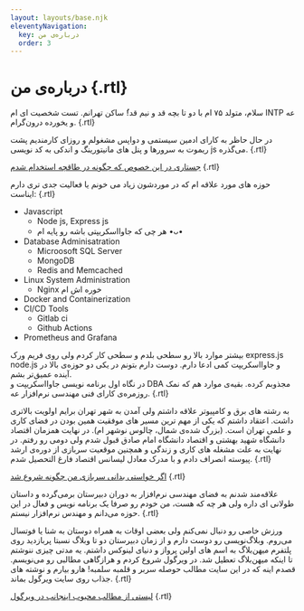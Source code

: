 ```yaml
---
layout: layouts/base.njk
eleventyNavigation:
  key: درباره‌ی من
  order: 3
---
```

# درباره‌ی من {.rtl}
سلام، متولد ۷۵ ام با دو تا بچه قد و نیم قد!ُ ساکن تهرانم. تست شخصیت ای ام INTP عه و یخورده درون‌گرام. {.rtl}

در حال حاظر به کارای ادمین سیستمی و دواپس مشغولم و روزای کارمندیم پشت ریموت به سرورها و پنل های مانیتورینگ و اندکی به کد نویسی js می‌گذره. {.rtl}

[جستاری در این خصوص که چگونه در طاقچه استخدام شدم](https://vrgl.ir/eR7h7) {.rtl}

حوزه های مورد علاقه ام که در موردشون زیاد می خونم یا فعالیت جدی تری دارم ایناست: {.rtl}

- Javascript
  - Node js, Express js
  - هر چی که جاوااسکریپتی باشه رو پایه ام  •ᴗ•
- Database Adminisatration
  - Microosoft SQL Server
  - MongoDB
  - Redis and Memcached
- Linux System Administration
  - Nginx خوره اش ام
- Docker and Containerization
- CI/CD Tools
  - Gitlab ci
  - Github Actions
- Prometheus and Grafana

بیشتر موارد بالا رو سطحی بلدم و سطحی کار کردم ولی روی فریم ورک express.js node.js و جاوااسکریپت کمی ادعا دارم. دوست دارم بتونم در یکی دو حوزه‌ی بالا در آینده عمیق‌تر بشم. <br>در نگاه اول برنامه نویسی جاوااسکریپت و DBA مجذوبم کرده. بقیه‌ی موارد هم که نمک روزمره‌ی کارای فنی مهندسی نرم‌افزار عه. {.rtl}

به رشته های برق و کامپیوتر علاقه داشتم ولی آمدن به شهر تهران برایم اولویت بالاتری داشت. اعتقاد داشتم که یکی از مهم ترین مسیر های موفقیت همین بودن در فضای کاری و علمی تهران است. (بزرگ شده‌ی شمال، چالوس نوشهر ام). در نهایت همزمان اقتصاد دانشگاه شهید بهشتی و اقتصاد دانشگاه امام صادق قبول شدم ولی دومی رو رفتم. در نهایت به علت مشغله های کاری و زندگی و همچنین موقعیت سربازی از دوره‌ی ارشد پیوسته انصراف دادم و با مدرک معادل لیسانس اقتصاد فارغ التحصیل شدم. {.rtl}

[اگر خواستی بدانی سربازی من چگونه شروع شد](https://vrgl.ir/tAhnE) {.rtl}

علاقه‌مند شدنم به فضای مهندسی نرم‌افزار به دوران دبیرستان بر‌می‌گرده و داستان طولانی ای داره ولی هر چه که هست، من خودم رو صرفا یک برنامه نویس و فعال در این حوزه می‌دانم و مهندس نرم‌افزار نیستم. {.rtl}

ورزش خاصی رو دنبال ‌نمی‌کنم ولی بعضی اوقات به همراه دوستان به شنا یا فوتسال می‌روم. وبلاگ‌نویسی رو دوست دارم و از زمان دبیرستان دو تا وبلاگ نسبتا پربازدید روی پلتفرم میهن‌بلاگ به اسم های اولین پرواز و دنیای لینوکس داشتم. یه مدتی چیزی ننوشتم تا اینکه میهن‌بلاگ تعطیل شد. در ویرگول شروع کردم و هرازگاهی مطالبی رو می‌نویسم. قصدم اینه که در این سایت مطالب حوصله سربر و قلمبه سلمبه! هارو بیارم و نوشته های جذاب روی سایت ویرگول بماند. {.rtl}

[لیستی از مطالب محبوب اینجانب در ویرگول](https://virgool.io/@mohebbisadegh/list/zkbic3vndlkh) {.rtl}

